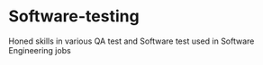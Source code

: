# Software-testing
Honed skills in various QA test and Software test used in Software Engineering jobs
